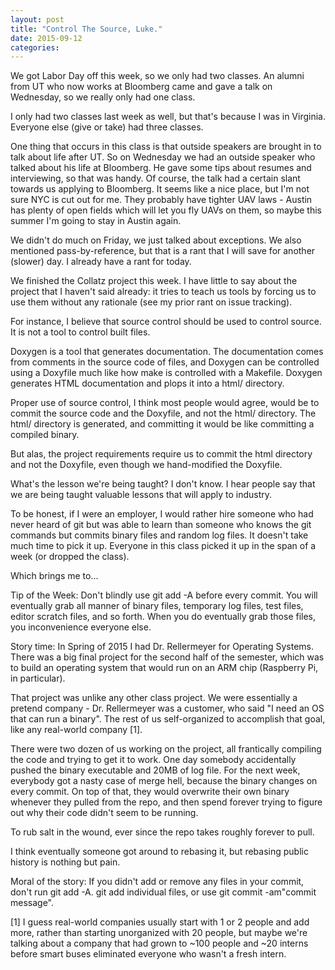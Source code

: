 ```yaml
---
layout: post
title: "Control The Source, Luke."
date: 2015-09-12
categories:
---
```

We got Labor Day off this week, so we only had two classes. An alumni from UT who now works at Bloomberg came and gave a talk on Wednesday, so we really only had one class.

I only had two classes last week as well, but that's because I was in Virginia. Everyone else (give or take) had three classes.

One thing that occurs in this class is that outside speakers are brought in to talk about life after UT. So on Wednesday we had an outside speaker who talked about his life at Bloomberg. He gave some tips about resumes and interviewing, so that was handy. Of course, the talk had a certain slant towards us applying to Bloomberg. It seems like a nice place, but I'm not sure NYC is cut out for me. They probably have tighter UAV laws - Austin has plenty of open fields which will let you fly UAVs on them, so maybe this summer I'm going to stay in Austin again.

We didn't do much on Friday, we just talked about exceptions. We also mentioned pass-by-reference, but that is a rant that I will save for another (slower) day. I already have a rant for today.

We finished the Collatz project this week. I have little to say about the project that I haven't said already: it tries to teach us tools by forcing us to use them without any rationale (see my prior rant on issue tracking).

For instance, I believe that source control should be used to control source. It is not a tool to control built files.

Doxygen is a tool that generates documentation. The documentation comes from comments in the source code of files, and Doxygen can be controlled using a Doxyfile much like how make is controlled with a Makefile. Doxygen generates HTML documentation and plops it into a html/ directory.

Proper use of source control, I think most people would agree, would be to commit the source code and the Doxyfile, and not the html/ directory. The html/ directory is generated, and committing it would be like committing a compiled binary.

But alas, the project requirements require us to commit the html directory and not the Doxyfile, even though we hand-modified the Doxyfile.

What's the lesson we're being taught? I don't know. I hear people say that we are being taught valuable lessons that will apply to industry.

To be honest, if I were an employer, I would rather hire someone who had never heard of git but was able to learn than someone who knows the git commands but commits binary files and random log files. It doesn't take much time to pick it up. Everyone in this class picked it up in the span of a week (or dropped the class).

Which brings me to...

Tip of the Week: Don't blindly use git add -A before every commit. You will eventually grab all manner of binary files, temporary log files, test files, editor scratch files, and so forth. When you do eventually grab those files, you inconvenience everyone else.

Story time: In Spring of 2015 I had Dr. Rellermeyer for Operating Systems. There was a big final project for the second half of the semester, which was to build an operating system that would run on an ARM chip (Raspberry Pi, in particular).

That project was unlike any other class project. We were essentially a pretend company - Dr. Rellermeyer was a customer, who said "I need an OS that can run a binary". The rest of us self-organized to accomplish that goal, like any real-world company [1].

There were two dozen of us working on the project, all frantically compiling the code and trying to get it to work. One day somebody accidentally pushed the binary executable and 20MB of log file. For the next week, everybody got a nasty case of merge hell, because the binary changes on every commit. On top of that, they would overwrite their own binary whenever they pulled from the repo, and then spend forever trying to figure out why their code didn't seem to be running.

To rub salt in the wound, ever since the repo takes roughly forever to pull.

I think eventually someone got around to rebasing it, but rebasing public history is nothing but pain.

Moral of the story: If you didn't add or remove any files in your commit, don't run git add -A. git add individual files, or use git commit -am"commit message".

[1] I guess real-world companies usually start with 1 or 2 people and add more, rather than starting unorganized with 20 people, but maybe we're talking about a company that had grown to ~100 people and ~20 interns before smart buses eliminated everyone who wasn't a fresh intern.
